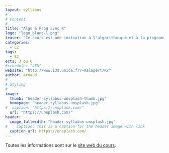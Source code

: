 ```yaml
---
layout: syllabus
#
# Content
#
title: "Algo & Prog avec R"
logo: "logo_blanc-l.png"
teaser: "Ce cours est une initiation à l'algorithmique et à la programmation dans le langage R offert aux portails SV, ST et SITE."
categories:
  - L2
tags:
  - S3
ects: 3 ou 6
#schedule: "48h"
website: "http://www.i3s.unice.fr/~malapert/R/"
author: arnaud
#
# Styling
#
image:
  thumb: "header-syllabus-unsplash-thumb.jpg"
  homepage: "header-syllabus-unsplash.jpg"
#  caption: "https://unsplash.com/"
  url: "https://unsplash.com/"
header:
  image_fullwidth: "header-syllabus-unsplash.jpg"
#    caption: This is a caption for the header image with link
  caption_url: https://unsplash.com/  
---
```


Toutes les informations sont sur le [site web du cours](http://www.i3s.unice.fr/~malapert/R/).



